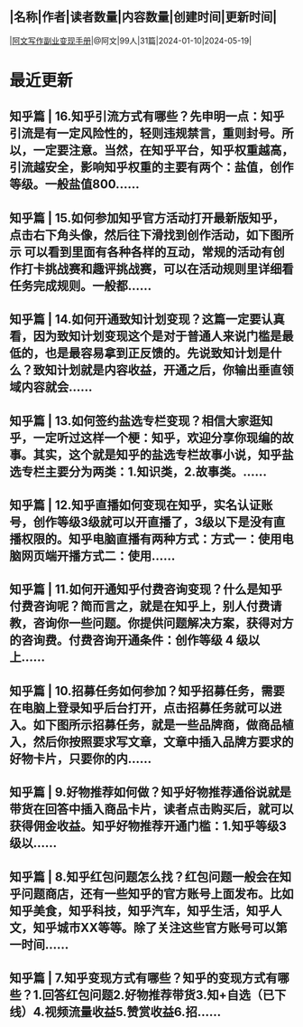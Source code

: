 |名称|作者|读者数量|内容数量|创建时间|更新时间|
---
|[阿文写作副业变现手册](https://xiaobot.net/p/awzmt666?refer=0b133df9-27dc-423b-8101-639049001c13)|@阿文|99人|31篇|2024-01-10|2024-05-19|

# 最近更新
## 知乎篇 | 16.知乎引流方式有哪些？先申明一点：知乎引流是有一定风险性的，轻则违规禁言，重则封号。所以，一定要注意。当然，在知乎平台，知乎权重越高，引流越安全，影响知乎权重的主要有两个：盐值，创作等级。一般盐值800......
## 知乎篇 | 15.如何参加知乎官方活动打开最新版知乎，点击右下角头像，然后往下滑找到创作活动，如下图所示 可以看到里面有各种各样的互动，常规的活动有创作打卡挑战赛和趣评挑战赛，可以在活动规则里详细看任务完成规则。一般都......
## 知乎篇 | 14.如何开通致知计划变现？这篇一定要认真看，因为致知计划变现这个是对于普通人来说门槛是最低的，也是最容易拿到正反馈的。先说致知计划是什么？致知计划就是内容收益，开通之后，你输出垂直领域内容就会......
## 知乎篇 | 13.如何签约盐选专栏变现？相信大家逛知乎，一定听过这样一个梗：知乎，欢迎分享你现编的故事。其实，这个就是知乎的盐选专栏故事小说，知乎盐选专栏主要分为两类：1.知识类，2.故事类。......
## 知乎篇 | 12.知乎直播如何变现在知乎，实名认证账号，创作等级3级就可以开直播了，3级以下是没有直播权限的。知乎电脑直播有两种方式：方式一：使用电脑网页端开播方式二：使用......
## 知乎篇 | 11.如何开通知乎付费咨询变现？什么是知乎付费咨询呢？简而言之，就是在知乎上，别人付费请教，咨询你一些问题。你提供问题解决方案，获得对方的咨询费。付费咨询开通条件：创作等级 4 级以上......
## 知乎篇 | 10.招募任务如何参加？知乎招募任务，需要在电脑上登录知乎后台打开，点击招募任务就可以进入。如下图所示招募任务，就是一些品牌商，做商品植入，然后你按照要求写文章，文章中插入品牌方要求的好物卡片，只要你的内......
## 知乎篇 | 9.好物推荐如何做？知乎好物推荐通俗说就是带货在回答中插入商品卡片，读者点击购买后，就可以获得佣金收益。知乎好物推荐开通门槛：1.知乎等级3级以......
## 知乎篇 | 8.知乎红包问题怎么找？红包问题一般会在知乎问题商店，还有一些知乎的官方账号上面发布。比如知乎美食，知乎科技，知乎汽车，知乎生活，知乎人文，知乎城市XX等等。除了关注这些官方账号可以第一时间......
## 知乎篇 | 7.知乎变现方式有哪些？知乎的变现方式有哪些？1.回答红包问题2.好物推荐带货3.知+自选（已下线）4.视频流量收益5.赞赏收益6.招......

